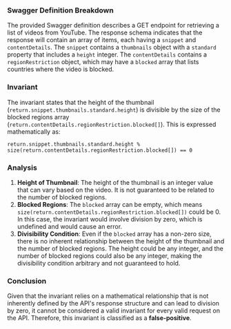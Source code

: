 ### Swagger Definition Breakdown
The provided Swagger definition describes a GET endpoint for retrieving a list of videos from YouTube. The response schema indicates that the response will contain an array of items, each having a `snippet` and `contentDetails`. The `snippet` contains a `thumbnails` object with a `standard` property that includes a `height` integer. The `contentDetails` contains a `regionRestriction` object, which may have a `blocked` array that lists countries where the video is blocked.

### Invariant
The invariant states that the height of the thumbnail (`return.snippet.thumbnails.standard.height`) is divisible by the size of the blocked regions array (`return.contentDetails.regionRestriction.blocked[]`). This is expressed mathematically as:

`return.snippet.thumbnails.standard.height % size(return.contentDetails.regionRestriction.blocked[]) == 0`

### Analysis
1. **Height of Thumbnail**: The height of the thumbnail is an integer value that can vary based on the video. It is not guaranteed to be related to the number of blocked regions.
2. **Blocked Regions**: The `blocked` array can be empty, which means `size(return.contentDetails.regionRestriction.blocked[])` could be 0. In this case, the invariant would involve division by zero, which is undefined and would cause an error.
3. **Divisibility Condition**: Even if the `blocked` array has a non-zero size, there is no inherent relationship between the height of the thumbnail and the number of blocked regions. The height could be any integer, and the number of blocked regions could also be any integer, making the divisibility condition arbitrary and not guaranteed to hold.

### Conclusion
Given that the invariant relies on a mathematical relationship that is not inherently defined by the API's response structure and can lead to division by zero, it cannot be considered a valid invariant for every valid request on the API. Therefore, this invariant is classified as a **false-positive**.
